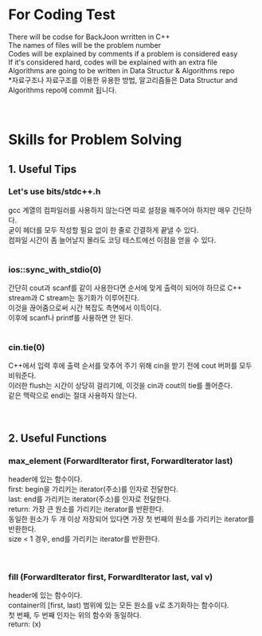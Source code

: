 # For Coding Test
There will be codse for BackJoon wrritten in C++<br>
The names of files will be the problem number<br>
Codes will be explained by comments if a problem is considered easy<br>
If it's considered hard, codes will be explained with an extra file<br>
Algorithms are going to be written in Data Structur & Algorithms repo<br>
*자료구조나 자료구조를 이용한 유용한 방법, 알고리즘들은 Data Structur and Algorithms repo에 commit 됩니다.<br><br><br>

# Skills for Problem Solving
## 1. Useful Tips
### Let's use bits/stdc++.h 
 gcc 계열의 컴파일러를 사용하지 않는다면 따로 설정을 해주어야 하지만 매우 간단하다.<br>
 굳이 헤더를 모두 작성할 필요 없이 한 줄로 간결하게 끝낼 수 있다.<br>
 컴파일 시간이 좀 늘어날지 몰라도 코딩 테스트에선 이점을 얻을 수 있다.<br><br>
  
  ### ios::sync_with_stdio(0)
  간단히 cout과 scanf를 같이 사용한다면 순서에 맞게 출력이 되어야 하므로 C++ stream과 C stream는 동기화가 이루어진다.<br>
  이것을 끊어줌으로써 시간 복잡도 측면에서 이득이다.<br> 
  이후에 scanf나 printf를 사용하면 안 된다.<br><br>
  
  ### cin.tie(0)
  C++에서 입력 후에 출력 순서를 맞추어 주기 위해 cin을 받기 전에 cout 버퍼를 모두 비워준다.<br>
  이러한 flush는 시간이 상당히 걸리기에, 이것을 cin과 cout의 tie를 풀어준다.<br>
  같은 맥락으로 endl는 절대 사용하지 않는다.<br><br><br>
  
  ## 2. Useful Functions
  ### max_element (ForwardIterator first, ForwardIterator last)
  <algorithm> header에 있는 함수이다.<br>
  first: begin을 가리키는 iterator(주소)를 인자로 전달한다.<br>
  last: end를 가리키는 iterator(주소)를 인자로 전달한다.<br>
  return: 가장 큰 원소를 가리키는 iterator를 반환한다.<br>
  동일한 원소가 두 개 이상 저장되어 있다면 가장 첫 번째의 원소를 가리키는 iterator를 반환한다.<br>
  size < 1 경우, end를 가리키는 iterator를 반환한다.<br><br><br>
  <h3>fill (ForwardIterator first, ForwardIterator last, val v)</h3>
  <algorithm> header에 있는 함수이다.<br>
  container의 [first, last) 범위에 있는 모든 원소를 v로 초기화하는 함수이다.<br>
  첫 번째, 두 번째 인자는 위의 함수와 동일하다.<br>
  return: (x) <br>
